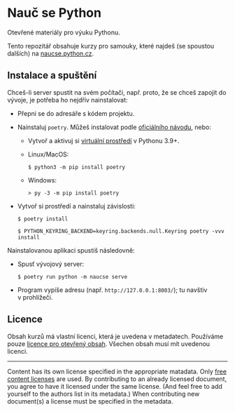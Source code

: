# Nauč se Python

Otevřené materiály pro výuku Pythonu.

Tento repozitář obsahuje kurzy pro samouky, které najdeš (se spoustou dalších)
na [naucse.python.cz](https://naucse.python.cz).


## Instalace a spuštění

Chceš-li server spustit na svém počítači, např. proto, že se chceš zapojit
do vývoje, je potřeba ho nejdřív nainstalovat:

* Přepni se do adresáře s kódem projektu.
* Nainstaluj `poetry`. Můžeš instalovat podle [oficiálního návodu](https://python-poetry.org/docs/#installation), nebo:

  * Vytvoř a aktivuj si [virtuální prostředí](https://naucse.python.cz/lessons/beginners/install/) v Pythonu 3.9+.

  * Linux/MacOS:

    ```console
    $ python3 -m pip install poetry
    ```

  * Windows:

    ```doscon
    > py -3 -m pip install poetry
    ```

* Vytvoř si prostředí a nainstaluj závislosti:

    ```doscon
    $ poetry install
    ```

    ```
    $ PYTHON_KEYRING_BACKEND=keyring.backends.null.Keyring poetry -vvv install
    ```

Nainstalovanou aplikaci spustíš následovně:

* Spusť vývojový server:
  ```console
  $ poetry run python -m naucse serve
  ```
* Program vypíše adresu (např. `http://127.0.0.1:8003/`); tu navštiv v prohlížeči.


## Licence

Obsah kurzů má vlastní licenci, která je uvedena v metadatech.
Používáme pouze [licence pro otevřený obsah][free content licenses].
Všechen obsah musí mít uvedenou licenci.

---

Content has its own license specified in the appropriate matadata.
Only [free content licenses] are used. By contributing to an already licensed
document, you agree to have it licensed under the same license.
(And feel free to add yourself to the authors list in its metadata.)
When contributing new document(s) a license must be specified in the metadata.

[free content licenses]: https://en.wikipedia.org/wiki/List_of_free_content_licenses
